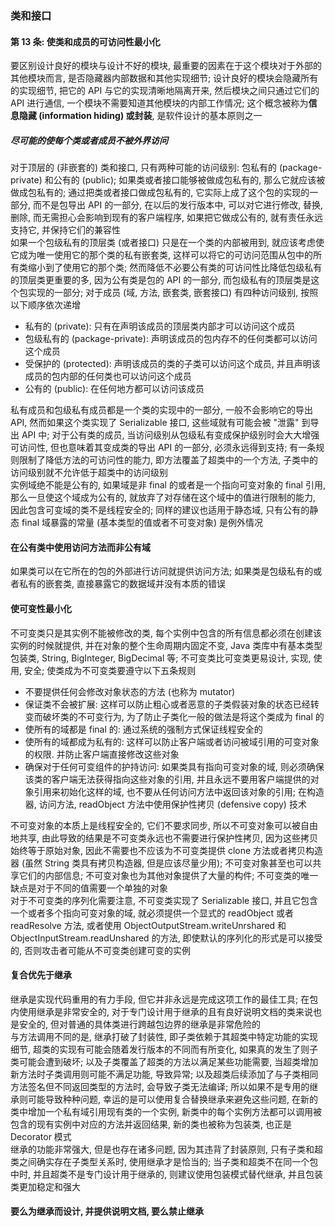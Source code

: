 ### 类和接口

#### 第 13 条: 使类和成员的可访问性最小化
要区别设计良好的模块与设计不好的模块, 最重要的因素在于这个模块对于外部的其他模块而言, 是否隐藏器内部数据和其他实现细节; 设计良好的模块会隐藏所有的实现细节, 把它的 API 与它的实现清晰地隔离开来, 然后模块之间只通过它们的 API 进行通信, 一个模块不需要知道其他模块的内部工作情况; 这个概念被称为**信息隐藏 (information hiding) 或封装**, 是软件设计的基本原则之一  

##### 尽可能的使每个类或者成员不被外界访问
对于顶层的 (非嵌套的) 类和接口, 只有两种可能的访问级别: 包私有的 (package-private) 和公有的 (public); 如果类或者接口能够被做成包私有的, 那么它就应该被做成包私有的; 通过把类或者接口做成包私有的, 它实际上成了这个包的实现的一部分, 而不是包导出 API 的一部分, 在以后的发行版本中, 可以对它进行修改, 替换, 删除, 而无需担心会影响到现有的客户端程序, 如果把它做成公有的, 就有责任永远支持它, 并保持它们的兼容性  
如果一个包级私有的顶层类 (或者接口) 只是在一个类的内部被用到, 就应该考虑使它成为唯一使用它的那个类的私有嵌套类, 这样可以将它的可访问范围从包中的所有类缩小到了使用它的那个类; 然而降低不必要公有类的可访问性比降低包级私有的顶层类更重要的多, 因为公有类是包的 API 的一部分, 而包级私有的顶层类是这个包实现的一部分; 对于成员 (域, 方法, 嵌套类, 嵌套接口) 有四种访问级别, 按照以下顺序依次递增
- 私有的 (private): 只有在声明该成员的顶层类内部才可以访问这个成员
- 包级私有的 (package-private): 声明该成员的包内存不的任何类都可以访问这个成员
- 受保护的 (protected): 声明该成员的类的子类可以访问这个成员, 并且声明该成员的包内部的任何类也可以访问这个成员
- 公有的 (public): 在任何地方都可以访问该成员

私有成员和包级私有成员都是一个类的实现中的一部分, 一般不会影响它的导出 API, 然而如果这个类实现了 Serializable 接口, 这些域就有可能会被 "泄露" 到导出 API 中; 对于公有类的成员, 当访问级别从包级私有变成保护级别时会大大增强可访问性, 但也意味着其变成类的导出 API 的一部分, 必须永远得到支持; 有一条规则限制了降低方法的可访问性的能力, 即方法覆盖了超类中的一个方法, 子类中的访问级别就不允许低于超类中的访问级别  
实例域绝不能是公有的, 如果域是非 final 的或者是一个指向可变对象的 final 引用, 那么一旦使这个域成为公有的, 就放弃了对存储在这个域中的值进行限制的能力, 因此包含可变域的类不是线程安全的; 同样的建议也适用于静态域, 只有公有的静态 final 域暴露的常量 (基本类型的值或者不可变对象) 是例外情况

#### 在公有类中使用访问方法而非公有域
如果类可以在它所在的包的外部进行访问就提供访问方法; 如果类是包级私有的或者私有的嵌套类, 直接暴露它的数据域并没有本质的错误

#### 使可变性最小化
不可变类只是其实例不能被修改的类, 每个实例中包含的所有信息都必须在创建该实例的时候就提供, 并在对象的整个生命周期内固定不变, Java 类库中有基本类型包装类, String, BigInteger, BigDecimal 等; 不可变类比可变类更易设计, 实现, 使用, 安全; 使类成为不可变类要遵守以下五条规则
- 不要提供任何会修改对象状态的方法 (也称为 mutator)
- 保证类不会被扩展: 这样可以防止粗心或者恶意的子类假装对象的状态已经转变而破坏类的不可变行为, 为了防止子类化一般的做法是将这个类成为 final 的
- 使所有的域都是 final 的: 通过系统的强制方式保证线程安全的
- 使所有的域都成为私有的: 这样可以防止客户端或者访问被域引用的可变对象的权限. 并防止客户端直接修改这些对象
- 确保对于任何可变组件的护持访问: 如果类具有指向可变对象的域, 则必须确保该类的客户端无法获得指向这些对象的引用, 并且永远不要用客户端提供的对象引用来初始化这样的域, 也不要从任何访问方法中返回该对象的引用; 在构造器, 访问方法, readObject 方法中使用保护性拷贝 (defensive copy) 技术

不可变对象的本质上是线程安全的, 它们不要求同步, 所以不可变对象可以被自由地共享, 由此导致的结果是不可变类永远也不需要进行保护性拷贝, 因为这些拷贝始终等于原始对象, 因此不需要也不应该为不可变类提供 clone 方法或者拷贝构造器 (虽然 String 类具有拷贝构造器, 但是应该尽量少用); 不可变对象甚至也可以共享它们的内部信息; 不可变对象也为其他对象提供了大量的构件; 不可变类的唯一缺点是对于不同的值需要一个单独的对象  
对于不可变类的序列化需要注意, 不可变类实现了 Serializable 接口, 并且它包含一个或者多个指向可变对象的域, 就必须提供一个显式的 readObject 或者 readResolve 方法, 或者使用 ObjectOutputStream.writeUnrshared 和 ObjectInputStream.readUnshared 的方法, 即使默认的序列化的形式是可以接受的, 否则攻击者可能从不可变类创建可变的实例

#### 复合优先于继承
继承是实现代码重用的有力手段, 但它并非永远是完成这项工作的最佳工具; 在包内使用继承是非常安全的, 对于专门设计用于继承的且有良好说明文档的类来说也是安全的, 但对普通的具体类进行跨越包边界的继承是非常危险的  
与方法调用不同的是, 继承打破了封装性, 即子类依赖于其超类中特定功能的实现细节, 超类的实现有可能会随着发行版本的不同而有所变化, 如果真的发生了则子类可能会遭到破坏; 以及子类覆盖了超类的方法以满足某些功能需要, 当超类增加新方法时子类调用则可能不满足功能, 导致异常; 以及超类后续添加了与子类相同方法签名但不同返回类型的方法时, 会导致子类无法编译; 所以如果不是专用的继承则可能导致种种问题, 幸运的是可以使用复合替换继承来避免这些问题, 在新的类中增加一个私有域引用现有类的一个实例, 新类中的每个实例方法都可以调用被包含的现有实例中对应的方法并返回结果, 新的类也被称为包装类, 也正是 Decorator 模式  
继承的功能非常强大, 但是也存在诸多问题, 因为其违背了封装原则, 只有子类和超类之间确实存在子类型关系时, 使用继承才是恰当的; 当子类和超类不在同一个包中时, 并且超类不是专门设计用于继承的, 则建议使用包装模式替代继承, 并且包装类更加稳定和强大

#### 要么为继承而设计, 并提供说明文档, 要么禁止继承
